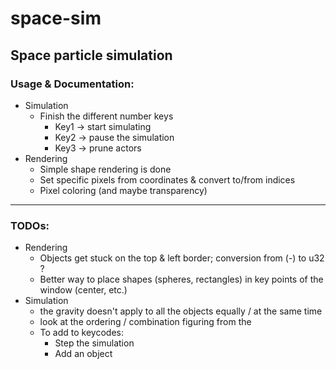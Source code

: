 # space-sim
Space particle simulation
-----
### Usage & Documentation:
- Simulation
  - Finish the different number keys
    - Key1 -> start simulating
    - Key2 -> pause the simulation
    - Key3 -> prune actors
- Rendering
  - Simple shape rendering is done
  - Set specific pixels from coordinates & convert to/from indices
  - Pixel coloring (and maybe transparency)
-----
### TODOs:
- Rendering
  - Objects get stuck on the top & left border; conversion from (-) to u32 ?
  - Better way to place shapes (spheres, rectangles) in key points of the window (center, etc.)
- Simulation
  - the gravity doesn't apply to all the objects equally / at the same time
  - look at the ordering / combination figuring from the
  - To add to keycodes:
    - Step the simulation
    - Add an object